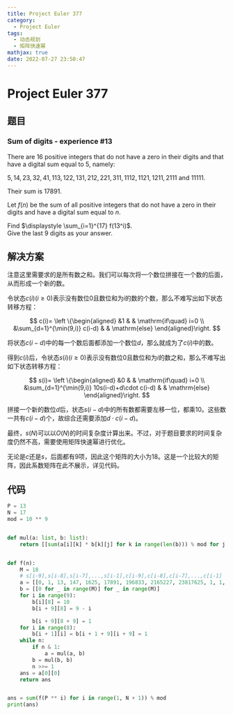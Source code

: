 ```yaml
---
title: Project Euler 377
category:
  - Project Euler
tags:
  - 动态规划
  - 矩阵快速幂
mathjax: true
date: 2022-07-27 23:50:47
---
```


<escape><!-- more --></escape>

# Project Euler 377

## 题目

### Sum of digits - experience #13

There are $16$ positive integers that do not have a zero in their digits and that have a digital sum equal to $5$, namely:

$5, 14, 23, 32, 41, 113, 122, 131, 212, 221, 311, 1112, 1121, 1211, 2111$ and $11111$.

Their sum is $17891$.

Let $f(n)$ be the sum of all positive integers that do not have a zero in their digits and have a digital sum equal to $n$.

Find $\displaystyle \sum_{i=1}^{17} f(13^i)$.<br />
Give the last $9$ digits as your answer.

## 解决方案

注意这里需要求的是所有数之和。我们可以每次将一个数位拼接在一个数的后面，从而形成一个新的数。

令状态$c(i)(i\ge 0)$表示没有数位$0$且数位和为$i$的数的个数，那么不难写出如下状态转移方程：

$$
c(i)=
\left \{\begin{aligned}
  &1  & & \mathrm{if\quad} i=0 \\
  &\sum_{d=1}^{\min(9,i)} c(i-d) & & \mathrm{else}
\end{aligned}\right.
$$

将状态$c(i-d)$中的每一个数后面都添加一个数位$d$，那么就成为了$c(i)$中的数。

得到$c(i)$后，令状态$s(i)(i\ge 0)$表示没有数位$0$且数位和为$i$的数之和，那么不难写出如下状态转移方程：

$$
s(i)=
\left \{\begin{aligned}
  &0  & & \mathrm{if\quad} i=0 \\
  &\sum_{d=1}^{\min(9,i)} 10s(i-d)+d\cdot c(i-d) & & \mathrm{else}
\end{aligned}\right.
$$

拼接一个新的数位$d$后，状态$s(i-d)$中的所有数都需要左移一位，都乘$10$。这些数一共有$c(i-d)$个，故综合还需要添加$d\cdot c(i-d)$。

最终，$s(N)$可以以$O(N)$的时间复杂度计算出来。不过，对于题目要求的时间复杂度仍然不高，需要使用矩阵快速幂进行优化。

无论是$c$还是$s$，后面都有$9$项，因此这个矩阵的大小为$18$。这是一个比较大的矩阵，因此系数矩阵在此不展示，详见代码。

## 代码

```py
P = 13
N = 17
mod = 10 ** 9


def mul(a: list, b: list):
    return [[sum(a[i][k] * b[k][j] for k in range(len(b))) % mod for j in range(len(b[0]))] for i in range(len(a))]


def f(n):
    M = 18
    # s[i-9],s[i-8],s[i-7],...,s[i-1],c[i-9],c[i-8],c[i-7],...,c[i-1]
    a = [[0, 1, 13, 147, 1625, 17891, 196833, 2165227, 23817625, 1, 1, 2, 4, 8, 16, 32, 64, 128]]
    b = [[0 for _ in range(M)] for _ in range(M)]
    for i in range(9):
        b[i][8] = 10
        b[i + 9][8] = 9 - i

        b[i + 9][8 + 9] = 1
    for i in range(8):
        b[i + 1][i] = b[i + 1 + 9][i + 9] = 1
    while n:
        if n & 1:
            a = mul(a, b)
        b = mul(b, b)
        n >>= 1
    ans = a[0][0]
    return ans


ans = sum(f(P ** i) for i in range(1, N + 1)) % mod
print(ans)

```
